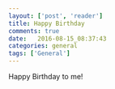 ```yaml
---
layout: ['post', 'reader']
title: Happy Birthday
comments: true
date:   2016-08-15_08:37:43 
categories: general
tags: ['General']
---
```


Happy Birthday to me!
